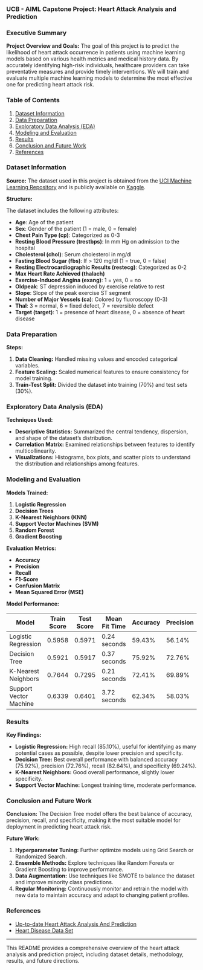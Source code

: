 ### UCB - AIML Capstone Project: Heart Attack Analysis and Prediction### Executive Summary**Project Overview and Goals:**The goal of this project is to predict the likelihood of heart attack occurrence in patients using machine learning models based on various health metrics and medical history data. By accurately identifying high-risk individuals, healthcare providers can take preventative measures and provide timely interventions. We will train and evaluate multiple machine learning models to determine the most effective one for predicting heart attack risk.### Table of Contents1. [Dataset Information](#dataset-information)2. [Data Preparation](#data-preparation)3. [Exploratory Data Analysis (EDA)](#exploratory-data-analysis-eda)4. [Modeling and Evaluation](#modeling-and-evaluation)5. [Results](#results)6. [Conclusion and Future Work](#conclusion-and-future-work)7. [References](#references)### Dataset Information**Source:**The dataset used in this project is obtained from the [UCI Machine Learning Repository](https://archive.ics.uci.edu/ml/datasets/heart+disease) and is publicly available on [Kaggle](https://www.kaggle.com/code/oaktechacademy/up-to-date-heart-attack-analysis-and-prediction).**Structure:**The dataset includes the following attributes:- **Age**: Age of the patient- **Sex**: Gender of the patient (1 = male, 0 = female)- **Chest Pain Type (cp)**: Categorized as 0-3- **Resting Blood Pressure (trestbps)**: In mm Hg on admission to the hospital- **Cholesterol (chol)**: Serum cholesterol in mg/dl- **Fasting Blood Sugar (fbs)**: If > 120 mg/dl (1 = true, 0 = false)- **Resting Electrocardiographic Results (restecg)**: Categorized as 0-2- **Max Heart Rate Achieved (thalach)**- **Exercise-Induced Angina (exang)**: 1 = yes, 0 = no- **Oldpeak**: ST depression induced by exercise relative to rest- **Slope**: Slope of the peak exercise ST segment- **Number of Major Vessels (ca)**: Colored by fluoroscopy (0-3)- **Thal**: 3 = normal, 6 = fixed defect, 7 = reversible defect- **Target (target)**: 1 = presence of heart disease, 0 = absence of heart disease### Data Preparation**Steps:**1. **Data Cleaning:** Handled missing values and encoded categorical variables.2. **Feature Scaling:** Scaled numerical features to ensure consistency for model training.3. **Train-Test Split:** Divided the dataset into training (70%) and test sets (30%).### Exploratory Data Analysis (EDA)**Techniques Used:**- **Descriptive Statistics:** Summarized the central tendency, dispersion, and shape of the dataset’s distribution.- **Correlation Matrix:** Examined relationships between features to identify multicollinearity.- **Visualizations:** Histograms, box plots, and scatter plots to understand the distribution and relationships among features.### Modeling and Evaluation**Models Trained:**1. **Logistic Regression**2. **Decision Trees**3. **K-Nearest Neighbors (KNN)**4. **Support Vector Machines (SVM)**5. **Random Forest**6. **Gradient Boosting****Evaluation Metrics:**- **Accuracy**- **Precision**- **Recall**- **F1-Score**- **Confusion Matrix**- **Mean Squared Error (MSE)****Model Performance:**| Model                | Train Score | Test Score | Mean Fit Time | Accuracy | Precision | Recall  | Specificity | Train MSE | Test MSE ||----------------------|-------------|------------|---------------|----------|-----------|---------|-------------|-----------|----------|| Logistic Regression  | 0.5958      | 0.5971     | 0.24 seconds  | 59.43%   | 56.14%    | 85.10%  | 33.91%      | 0.4032    | 0.4010   || Decision Tree        | 0.5921      | 0.5917     | 0.37 seconds  | 75.92%   | 72.76%    | 82.64%  | 69.24%      | 0.1879    | 0.2387   || K-Nearest Neighbors  | 0.7644      | 0.7295     | 0.21 seconds  | 72.41%   | 69.89%    | 78.44%  | 66.41%      | 0.2356    | 0.2705   || Support Vector Machine| 0.6339     | 0.6401     | 3.72 seconds  | 62.34%   | 58.03%    | 77.48%  | 48.40%      | 0.3684    | 0.3740   |### Results**Key Findings:**- **Logistic Regression:** High recall (85.10%), useful for identifying as many potential cases as possible, despite lower precision and specificity.- **Decision Tree:** Best overall performance with balanced accuracy (75.92%), precision (72.76%), recall (82.64%), and specificity (69.24%).- **K-Nearest Neighbors:** Good overall performance, slightly lower specificity.- **Support Vector Machine:** Longest training time, moderate performance.### Conclusion and Future Work**Conclusion:**The Decision Tree model offers the best balance of accuracy, precision, recall, and specificity, making it the most suitable model for deployment in predicting heart attack risk.**Future Work:**1. **Hyperparameter Tuning:** Further optimize models using Grid Search or Randomized Search.2. **Ensemble Methods:** Explore techniques like Random Forests or Gradient Boosting to improve performance.3. **Data Augmentation:** Use techniques like SMOTE to balance the dataset and improve minority class predictions.4. **Regular Monitoring:** Continuously monitor and retrain the model with new data to maintain accuracy and adapt to changing patient profiles.### References- [Up-to-date Heart Attack Analysis And Prediction](https://www.kaggle.com/code/oaktechacademy/up-to-date-heart-attack-analysis-and-prediction)- [Heart Disease Data Set](https://archive.ics.uci.edu/ml/datasets/heart+disease)---This README provides a comprehensive overview of the heart attack analysis and prediction project, including dataset details, methodology, results, and future directions.